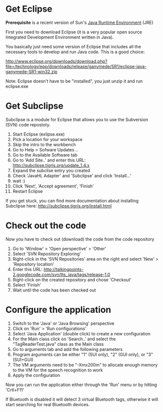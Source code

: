 # Get Eclipse #

**Prerequisite** is a recent version of Sun's [Java Runtime Environment](http://java.com) (JRE)

First you need to download Eclipse (it is a very popular open source Integrated Development Environment written in Java).

You basically just need some version of Eclipse that includes all the necessary tools to develop and run Java code.  This is a good choice:

http://www.eclipse.org/downloads/download.php?file=/technology/epp/downloads/release/ganymede/SR1/eclipse-java-ganymede-SR1-win32.zip

Note:  Eclipse doesn't have to be "installed", you just unzip it and run eclipse.exe


# Get Subclipse #

Subclipse is a module for Eclipse that allows you to use the Subversion (SVN) code repostoty.

  1. Start Eclipse (exlipse.exe)
  1. Pick a location for your workspace
  1. Skip the intro to the workbench
  1. Go to Help > Sofware Updates ..
  1. Go to the Available Software tab
  1. Go to 'Add Site..' and enter this URL: http://subclipse.tigris.org/update_1.4.x
  1. Expand the subclise entry you created
  1. Check 'JavaHL Adapter' and 'Subclipse' and click 'Install...'
  1. wait :)
  1. Click 'Next', 'Accept agreement', 'Finish'
  1. Restart Eclipse

If you get stuck,  you can find more documentation about installing Subclipse here: http://subclipse.tigris.org/install.html


# Check out the code #

Now you have to check out (download) the code from the code repository

  1. Go to 'Window' > 'Open perspective' > 'Other'
  1. Select 'SVN Repository Exploring'
  1. Right-click in the 'SVN Repositories' area on the right and select 'New' > 'Repository location'
  1. Enter this URL: http://talkingpoints-2.googlecode.com/svn/tts_java/tags/release-1.0
  1. Right-click on the created repository and chose 'Checkout'
  1. Select 'Finish'
  1. Wait until the code has been checked out


# Configure the application #

  1. Switch to the 'Java' or 'Java Browsing' perspective
  1. Click on 'Run' > 'Run configurations'
  1. Select 'Java Application' (double click) to create a new configuration
  1. For the Main class click on 'Search..' and select the "TagReaderTest.java" class as the Main class
  1. Go to arguments tab and add the following parameters
  1. Program arguments can be either "1" (SUI only), "2" (GUI only), or "3" (SUI+GUI)
  1. The VM arguments need to be "-Xmx200m" to allocate enough memory to the VM for the speech recognition to work
  1. Apply the configuration

Now you can run the application either through the 'Run' menu or by hitting 'Crtl+F11'

If Bluetooth is disabled it will detect 3 virtual Bluetooth tags,  otherwise it will start searching for real Bluetooth devices.
